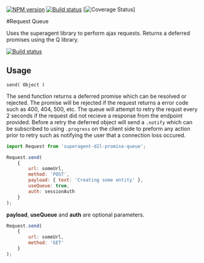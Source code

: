 [![NPM version][npm-image]][npm-url]
[![Build status][ci-image]][ci-url]
[![Coverage Status](https://coveralls.io/repos/Brightspace/superagent-d2l-promise-queue/badge.svg?branch=master&service=github)]

#Request Queue 

Uses the superagent library to perform ajax requests. Returns a deferred promises using the Q library.

[![Build status][ci-image]][ci-url]


## Usage

`send( Object )`

The send function returns a deferred promise which can be resolved or rejected. The promise will be rejected if the request returns a error code such as 400, 404, 500, etc. The queue will attempt to retry the requst every 2 seconds if the request did not recieve a response from the endpoint provided. Before a retry the deferred object will send a `.notify` which can be subscribed to using `.progress` on the client side to preform any action prior to retry such as notifying the user that a connection loss occured.

```js
import Request from 'superagent-d2l-promise-queue';

Request.send( 
	{
		url: someUrl,
		method: 'POST',
		payload: { text: 'Creating some entity' },
		useQueue: true,
		auth: sessionAuth
	}
);
```

**payload**, **useQueue** and **auth** are optional parameters.

```js
Request.send(
	{
		url: someUrl,
		method: 'GET'
	}
);
```
[npm-url]: https://npmjs.org/package/superagent-d2l-promise-queue
[npm-image]: https://badge.fury.io/js/superagent-d2l-promise-queue.png
[ci-url]: https://travis-ci.org/Brightspace/superagent-d2l-promise-queue
[ci-image]: https://travis-ci.org/Brightspace/superagent-d2l-promise-queue.svg
[coverage-image]: https://img.shields.io/coveralls/Brightspace/superagent-d2l-promise-queue.svg
[coverage-url]: https://coveralls.io/r/Brightspace/superagent-d2l-promise-queue?branch=master

